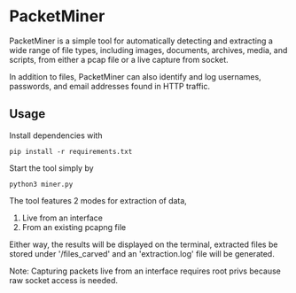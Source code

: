 # PacketMiner
PacketMiner is a simple tool for automatically detecting and extracting a wide range of file types, including images, documents, archives, media, and scripts, from either a pcap file or a live capture from socket.

In addition to files, PacketMiner can also identify and log usernames, passwords, and email addresses found in HTTP traffic.

## Usage
Install dependencies with 
```
pip install -r requirements.txt
```
Start the tool simply by
```
python3 miner.py
```

The tool features 2 modes for extraction of data,
1. Live from an interface
2. From an existing pcapng file

Either way, the results will be displayed on the terminal, extracted files be stored under '/files_carved' and an 'extraction.log' file will be generated.

Note: Capturing packets live from an interface requires root privs because raw socket access is needed.

